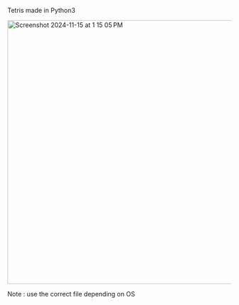 Tetris made in Python3

<img width="592" alt="Screenshot 2024-11-15 at 1 15 05 PM" src="https://github.com/user-attachments/assets/e9f199fb-0a83-45ca-bb4a-01e43176f86c">  

Note : use the correct file depending on OS
